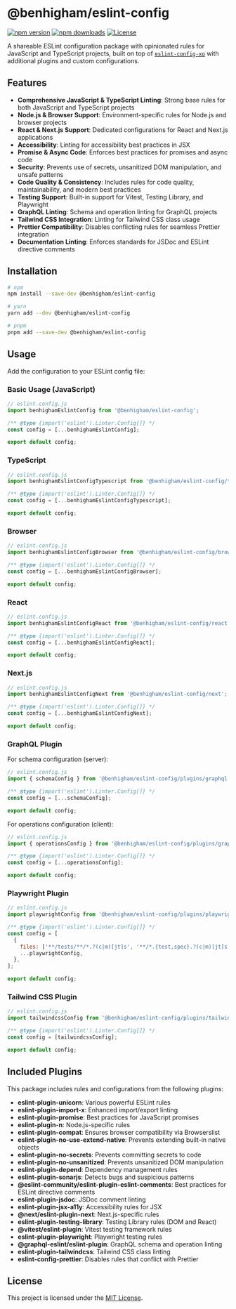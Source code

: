 # @benhigham/eslint-config

[![npm version](https://img.shields.io/npm/v/@benhigham/eslint-config.svg)](https://www.npmjs.com/package/@benhigham/eslint-config)
[![npm downloads](https://img.shields.io/npm/dm/@benhigham/eslint-config.svg)](https://www.npmjs.com/package/@benhigham/eslint-config)
[![License](https://img.shields.io/github/license/benhigham/eslint-config)](LICENSE.md)

A shareable ESLint configuration package with opinionated rules for JavaScript and TypeScript projects, built on top of [`eslint-config-xo`](https://github.com/xojs/eslint-config-xo) with additional plugins and custom configurations.

## Features

- **Comprehensive JavaScript & TypeScript Linting**: Strong base rules for both JavaScript and TypeScript projects
- **Node.js & Browser Support**: Environment-specific rules for Node.js and browser projects
- **React & Next.js Support**: Dedicated configurations for React and Next.js applications
- **Accessibility**: Linting for accessibility best practices in JSX
- **Promise & Async Code**: Enforces best practices for promises and async code
- **Security**: Prevents use of secrets, unsanitized DOM manipulation, and unsafe patterns
- **Code Quality & Consistency**: Includes rules for code quality, maintainability, and modern best practices
- **Testing Support**: Built-in support for Vitest, Testing Library, and Playwright
- **GraphQL Linting**: Schema and operation linting for GraphQL projects
- **Tailwind CSS Integration**: Linting for Tailwind CSS class usage
- **Prettier Compatibility**: Disables conflicting rules for seamless Prettier integration
- **Documentation Linting**: Enforces standards for JSDoc and ESLint directive comments

## Installation

```bash
# npm
npm install --save-dev @benhigham/eslint-config

# yarn
yarn add --dev @benhigham/eslint-config

# pnpm
pnpm add --save-dev @benhigham/eslint-config
```

## Usage

Add the configuration to your ESLint config file:

### Basic Usage (JavaScript)

```js
// eslint.config.js
import benhighamEslintConfig from '@benhigham/eslint-config';

/** @type {import('eslint').Linter.Config[]} */
const config = [...benhighamEslintConfig];

export default config;
```

### TypeScript

```js
// eslint.config.js
import benhighamEslintConfigTypescript from '@benhigham/eslint-config/typescript';

/** @type {import('eslint').Linter.Config[]} */
const config = [...benhighamEslintConfigTypescript];

export default config;
```

### Browser

```js
// eslint.config.js
import benhighamEslintConfigBrowser from '@benhigham/eslint-config/browser';

/** @type {import('eslint').Linter.Config[]} */
const config = [...benhighamEslintConfigBrowser];

export default config;
```

### React

```js
// eslint.config.js
import benhighamEslintConfigReact from '@benhigham/eslint-config/react';

/** @type {import('eslint').Linter.Config[]} */
const config = [...benhighamEslintConfigReact];

export default config;
```

### Next.js

```js
// eslint.config.js
import benhighamEslintConfigNext from '@benhigham/eslint-config/next';

/** @type {import('eslint').Linter.Config[]} */
const config = [...benhighamEslintConfigNext];

export default config;
```

### GraphQL Plugin

For schema configuration (server):

```js
// eslint.config.js
import { schemaConfig } from '@benhigham/eslint-config/plugins/graphql';

/** @type {import('eslint').Linter.Config[]} */
const config = [...schemaConfig];

export default config;
```

For operations configuration (client):

```js
// eslint.config.js
import { operationsConfig } from '@benhigham/eslint-config/plugins/graphql';

/** @type {import('eslint').Linter.Config[]} */
const config = [...operationsConfig];

export default config;
```

### Playwright Plugin

```js
// eslint.config.js
import playwrightConfig from '@benhigham/eslint-config/plugins/playwright';

/** @type {import('eslint').Linter.Config[]} */
const config = [
  {
    files: ['**/tests/**/*.?(c|m)[jt]s', '**/*.{test,spec}.?(c|m)[jt]s'],
    ...playwrightConfig,
  },
];

export default config;
```

### Tailwind CSS Plugin

```js
// eslint.config.js
import tailwindcssConfig from '@benhigham/eslint-config/plugins/tailwindcss';

/** @type {import('eslint').Linter.Config[]} */
const config = [tailwindcssConfig];

export default config;
```

## Included Plugins

This package includes rules and configurations from the following plugins:

- **eslint-plugin-unicorn**: Various powerful ESLint rules
- **eslint-plugin-import-x**: Enhanced import/export linting
- **eslint-plugin-promise**: Best practices for JavaScript promises
- **eslint-plugin-n**: Node.js-specific rules
- **eslint-plugin-compat**: Ensures browser compatibility via Browserslist
- **eslint-plugin-no-use-extend-native**: Prevents extending built-in native objects
- **eslint-plugin-no-secrets**: Prevents committing secrets to code
- **eslint-plugin-no-unsanitized**: Prevents unsanitized DOM manipulation
- **eslint-plugin-depend**: Dependency management rules
- **eslint-plugin-sonarjs**: Detects bugs and suspicious patterns
- **@eslint-community/eslint-plugin-eslint-comments**: Best practices for ESLint directive comments
- **eslint-plugin-jsdoc**: JSDoc comment linting
- **eslint-plugin-jsx-a11y**: Accessibility rules for JSX
- **@next/eslint-plugin-next**: Next.js-specific rules
- **eslint-plugin-testing-library**: Testing Library rules (DOM and React)
- **@vitest/eslint-plugin**: Vitest testing framework rules
- **eslint-plugin-playwright**: Playwright testing rules
- **@graphql-eslint/eslint-plugin**: GraphQL schema and operation linting
- **eslint-plugin-tailwindcss**: Tailwind CSS class linting
- **eslint-config-prettier**: Disables rules that conflict with Prettier

## License

This project is licensed under the [MIT License](LICENSE.md).
